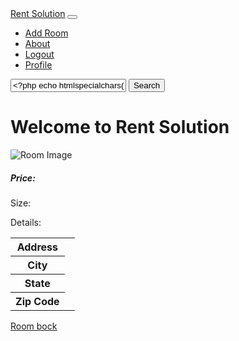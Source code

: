 <!DOCTYPE html>
<html lang="en">
<head>
    <meta charset="UTF-8">
    <meta name="viewport" content="width=device-width, initial-scale=1.0">
</head>
<body>
    <nav class="navbar navbar-expand-lg navbar-light">
        <div class="container-fluid">
            <a class="navbar-brand mx-auto" href="index.php">Rent Solution</a>
            <button class="navbar-toggler" type="button" data-bs-toggle="collapse" data-bs-target="#navbarNav" aria-controls="navbarNav" aria-expanded="false" aria-label="Toggle navigation">
                <span class="navbar-toggler-icon"></span>
            </button>
            <div class="collapse navbar-collapse" id="navbarNav">
                <ul class="navbar-nav me-auto">
                    <li class="nav-item">
                        <a class="nav-link" href="add_room.php">Add Room</a>
                    </li>
                    <li class="nav-item">
                        <a class="nav-link" href="about.php">About</a>
                    </li>
                    <li class="nav-item">
                        <a class="nav-link" href="logout.php">Logout</a>
                    </li>
                    <li class="nav-item">
                        <a class="nav-link" href="profile.php">Profile</a>
                    </li>
                </ul>
<span class="navbar-text">
                    <?php echo htmlspecialchars($user_email); ?>
                </span>
            </div>
        </div>
    </nav>
    <div class="search-bar">
        <form method="GET" action="index.php">
            <div class="input-group">
                <input type="text" class="form-control" name="search" placeholder="Search by address, city, state, or zip code" value="<?php echo htmlspecialchars($search_query); ?>">
                <button class="btn btn-primary" type="submit">Search</button>
            </div>
        </form>
    </div>
    <div class="container mt-5">
        <h1>Welcome to Rent Solution</h1>
        <div class="row">
            <?php while ($room = mysqli_fetch_assoc($result)): ?>
                <div class="col-md-4">
                    <div class="card mb-4">
                        <img src="uploads/<?php echo htmlspecialchars($room['image']); ?>" class="card-img-top" alt="Room Image">
                        <div class="card-body">
                            <h5 class="card-title">Price: <?php echo isset($room['price']) ? htmlspecialchars($room['price']) : 'N/A'; ?></h5>
                            <p class="card-text">Size: <?php echo isset($room['size']) ? htmlspecialchars($room['size']) : 'N/A'; ?></p>
                            <p class="card-text">Details: <?php echo isset($room['details']) ? htmlspecialchars($room['details']) : 'N/A'; ?></p>
                            <table>
                                <tr>
                                    <th>Address</th>
                                    <td><?php echo htmlspecialchars($room['address']); ?></td>
                                </tr>
                                <tr>
                                    <th>City</th>
                                    <td><?php echo htmlspecialchars($room['city']); ?></td>
                                </tr>
                                <tr>
                                    <th>State</th>
                                    <td><?php echo htmlspecialchars($room['state']); ?></td>
                                </tr>
                                <tr>
                                    <th>Zip Code</th>
                                    <td><?php echo htmlspecialchars($room['zip_code']); ?></td>
                                </tr>
                            </table>
                            <a href="room_bock.php?id=<?php echo $room['id']; ?>" class="btn btn-primary"> Room bock</a>
                        </div>
                    </div>
                </div>
            <?php endwhile; ?>
        </div>
    </div>

 
</body>
</html>
